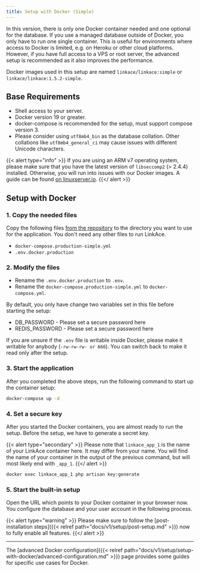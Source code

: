 ```yaml
---
title: Setup with Docker (Simple)
---
```


In this version, there is only one Docker container needed and one optional for the database. If you use a managed database outside of Docker, you only have to run one single container. This is useful for environments where access to Docker is limited, e.g. on Heroku or other cloud platforms. However, if you have full access to a VPS or root server, the advanced setup is recommended as it also improves the performance.

Docker images used in this setup are named `linkace/linkace:simple` or `linkace/linkace:1.5.2-simple`.


## Base Requirements

* Shell access to your server.
* Docker version 19 or greater.
* docker-compose is recommended for the setup, must support compose version 3.
* Please consider using `utf8mb4_bin` as the database collation. Other collations like `utf8mb4_general_ci` may cause issues with different Unicode characters.

{{< alert type="info" >}}
If you are using an ARM v7 operating system, please make sure that you have the latest version of `libseccomp2` (> 2.4.4) installed. Otherwise, you will run into issues with our Docker images. A guide can be found [on linuxserver.io](https://docs.linuxserver.io/faq#option-2).
{{</ alert >}}


## Setup with Docker

### 1. Copy the needed files

Copy the following files [from the repository](https://github.com/Kovah/LinkAce) to the directory you want to use for the application. You don't need any other files to run LinkAce.

* `docker-compose.production-simple.yml`
* `.env.docker.production`

### 2. Modify the files

* Rename the `.env.docker.production` to `.env`.
* Rename the `docker-compose.production-simple.yml` to `docker-compose.yml`.

By default, you only have change two variables set in this file before starting the setup:

* DB_PASSWORD - Please set a secure password here
* REDIS_PASSWORD - Please set a secure password here

If you are unsure if the `.env` file is writable inside Docker, please make it writable for anybody (`-rw-rw-rw- or 666`). You can switch back to make it read only after the setup.

### 3. Start the application

After you completed the above steps, run the following command to start up the container setup:

```bash
docker-compose up -d
```

### 4. Set a secure key

After you started the Docker containers, you are almost ready to run the setup. Before the setup, we have to generate a secret key.

{{< alert type="secondary" >}}
Please note that `linkace_app_1` is the name of your LinkAce container here. It may differ from your name. You will find the name of your container in the output of the previous command, but will most likely end with `_app_1`.
{{</ alert >}}

```bash
docker exec linkace_app_1 php artisan key:generate
```

### 5. Start the built-in setup

Open the URL which points to your Docker container in your browser now. You configure the database and your user account in the following process.

{{< alert type="warning" >}}
Please make sure to follow the [post-installation steps]({{< relref path="docs/v1/setup/post-setup.md" >}}) now to fully enable all features.
{{</ alert >}}

---

The [advanced Docker configuration]({{< relref path="docs/v1/setup/setup-with-docker/advanced-configuration.md" >}}) page provides some guides for specific use cases for Docker.
